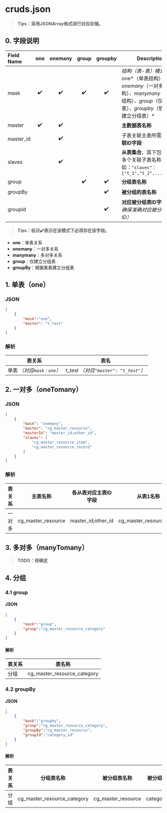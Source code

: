 # cruds.json

>**Tips：采用JSONArray格式进行对应存储。**

## 0. 字段说明

| **Field Name** |        one         |      onemany       |       group        |      groupby       | **Description**                                              |
| :------------- | :----------------: | :----------------: | :----------------: | :----------------: | ------------------------------------------------------------ |
| mask           | :heavy_check_mark: | :heavy_check_mark: | :heavy_check_mark: | :heavy_check_mark: | **结构*（表-表）*模式标识**：one*（单表结构）*、onemany*（一对多结构）*、manymany*（多对多结构）*、group*（仅建分组表）*、groupby*（依据某表建立分组表）* |
| master         | :heavy_check_mark: | :heavy_check_mark: |                    |                    | **主数据表名称**                                             |
| master_id      |                    | :heavy_check_mark: |                    |                    | 子表关联主表所需要的**关联ID字段**                           |
| slaves         |                    | :heavy_check_mark: |                    |                    | **从表集合**，其下包含的为多个关联子表名称，如：`"slaves"：["t_1","t_2",...,"t_n"]` |
| group          |                    |                    | :heavy_check_mark: | :heavy_check_mark: | **分组表名称**                                               |
| groupBy        |                    |                    |                    | :heavy_check_mark: | **被分组的表名称**                                           |
| groupId        |                    |                    |                    | :heavy_check_mark: | **对应被分组表ID字段** *（需确保准确对应被分组表的ID）*      |

>**Tips：​标识:heavy_check_mark:表示在该模式下必须存在该字段。**

- **one**：单表关系
- **onemany**：一对多关系
- **manymany**：多对多关系
- **group**：仅建立分组表
- **groupBy**：根据某表建立分组表

## 1. 单表（one）

### JSON

```json
[
    {
        "mask":"one",
        "master": "t_test"
    }
]
```

### 解析


| **表关系**                 | **表名**                                      |
| -------------------------- | --------------------------------------------- |
| 单表 *（对应`mask：one`）* | t_test *（对应`"master": "t_test"`）* |

## 2. 一对多（oneTomany）

### JSON

```json
[
    {
        "mask": "onemany",
        "master": "cg_master_resource",
        "masterId": "master_id;other_id",
        "slaves": [
            "cg_master_resource_item",
            "cg_master_resource_record"
        ]
    }
]
```

### 解析

| **表关系** | **主表名称**       | **各从表对应主表ID字段** | **从表1名称**           | **从表2名称**             |
| ---------- | ------------------ | ---------------------- | ----------------------- | ------------------------- |
| 一对多     | cg_master_resource | master_id;other_id     | cg_master_resource_item | cg_master_resource_record |



## 3. 多对多（manyTomany）

>**TODO：待确定**

## 4. 分组

### 4.1 group

#### JSON

```json
[
    {
        "mask":"group",
        "group":"cg_master_resource_category"
    }
]
```

#### 解析

| **表关系** | **表名称**                  |
| ---------- | --------------------------- |
| 分组       | cg_master_resource_category |

### 4.2 groupBy

#### JSON

```json
[
    {
        "mask":"groupby",
        "group":"cg_master_resource_category",
        "groupBy":"cg_master_resource",
        "groupId":"category_id"
    }
]
```

#### 解析

| **表关系** | **分组表名称**              | **被分组表名称**   | **被分组表ID** |
| ---------- | --------------------------- | ------------------ | -------------- |
| 分组       | cg_master_resource_category | cg_master_resource | category_id    |

